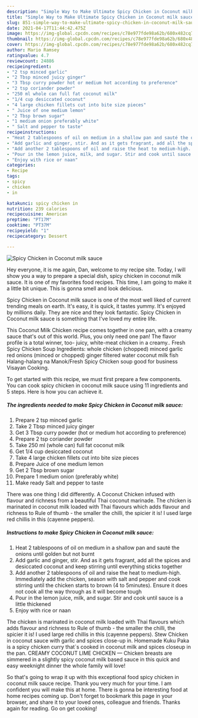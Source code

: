 ```yaml
---
description: "Simple Way to Make Ultimate Spicy Chicken in Coconut milk sauce"
title: "Simple Way to Make Ultimate Spicy Chicken in Coconut milk sauce"
slug: 851-simple-way-to-make-ultimate-spicy-chicken-in-coconut-milk-sauce
date: 2021-04-17T11:44:42.475Z
image: https://img-global.cpcdn.com/recipes/c78e977fde98a62b/680x482cq70/spicy-chicken-in-coconut-milk-sauce-recipe-main-photo.jpg
thumbnail: https://img-global.cpcdn.com/recipes/c78e977fde98a62b/680x482cq70/spicy-chicken-in-coconut-milk-sauce-recipe-main-photo.jpg
cover: https://img-global.cpcdn.com/recipes/c78e977fde98a62b/680x482cq70/spicy-chicken-in-coconut-milk-sauce-recipe-main-photo.jpg
author: Mario Ramsey
ratingvalue: 4.7
reviewcount: 24886
recipeingredient:
- "2 tsp minced garlic"
- "2 Tbsp minced juicy ginger"
- "3 Tbsp curry powder hot or medium hot according to preference"
- "2 tsp coriander powder"
- "250 ml whole can full fat coconut milk"
- "1/4 cup desiccated coconut"
- "4 large chicken fillets cut into bite size pieces"
- " Juice of one medium lemon"
- "2 Tbsp brown sugar"
- "1 medium onion preferably white"
- " Salt and pepper to taste"
recipeinstructions:
- "Heat 2 tablespoons of oil on medium in a shallow pan and sauté the onions until golden but not burnt"
- "Add garlic and ginger, stir. And as it gets fragrant, add all the spices and desiccated coconut and keep stirring until everything sticks together"
- "Add another 2 tablespoons of oil and raise the heat to medium-high. Immediately add the chicken, season with salt and pepper and cook stirring until the chicken starts to brown (4 to 5minutes). Ensure it does not cook all the way through as it will become tough"
- "Pour in the lemon juice, milk, and sugar. Stir and cook until sauce is a little thickened"
- "Enjoy with rice or naan"
categories:
- Recipe
tags:
- spicy
- chicken
- in

katakunci: spicy chicken in 
nutrition: 239 calories
recipecuisine: American
preptime: "PT17M"
cooktime: "PT37M"
recipeyield: "1"
recipecategory: Dessert

---
```



![Spicy Chicken in Coconut milk sauce](https://img-global.cpcdn.com/recipes/c78e977fde98a62b/680x482cq70/spicy-chicken-in-coconut-milk-sauce-recipe-main-photo.jpg)

Hey everyone, it is me again, Dan, welcome to my recipe site. Today, I will show you a way to prepare a special dish, spicy chicken in coconut milk sauce. It is one of my favorites food recipes. This time, I am going to make it a little bit unique. This is gonna smell and look delicious.

Spicy Chicken in Coconut milk sauce is one of the most well liked of current trending meals on earth. It's easy, it is quick, it tastes yummy. It's enjoyed by millions daily. They are nice and they look fantastic. Spicy Chicken in Coconut milk sauce is something that I've loved my entire life.

This Coconut Milk Chicken recipe comes together in one pan, with a creamy sauce that&#39;s out of this world. Plus, you only need one pan! The flavor profile is a total winner, too- juicy, white-meat chicken in a creamy.. Fresh Spicy Chicken Soup Ingredients: whole chicken (chopped) minced garlic red onions (minced or chopped) ginger filtered water coconut milk fish Halang-halang na Manok/Fresh Spicy Chicken soup good for business Visayan Cooking.


To get started with this recipe, we must first prepare a few components. You can cook spicy chicken in coconut milk sauce using 11 ingredients and 5 steps. Here is how you can achieve it.

<!--inarticleads1-->

##### The ingredients needed to make Spicy Chicken in Coconut milk sauce:

1. Prepare 2 tsp minced garlic
1. Take 2 Tbsp minced juicy ginger
1. Get 3 Tbsp curry powder (hot or medium hot according to preference)
1. Prepare 2 tsp coriander powder
1. Take 250 ml (whole can) full fat coconut milk
1. Get 1/4 cup desiccated coconut
1. Take 4 large chicken fillets cut into bite size pieces
1. Prepare  Juice of one medium lemon
1. Get 2 Tbsp brown sugar
1. Prepare 1 medium onion (preferably white)
1. Make ready  Salt and pepper to taste


There was one thing I did differently. A Coconut Chicken infused with flavour and richness from a beautiful Thai coconut marinade. The chicken is marinated in coconut milk loaded with Thai flavours which adds flavour and richness to Rule of thumb - the smaller the chilli, the spicier it is! I used large red chillis in this (cayenne peppers). 

<!--inarticleads2-->

##### Instructions to make Spicy Chicken in Coconut milk sauce:

1. Heat 2 tablespoons of oil on medium in a shallow pan and sauté the onions until golden but not burnt
1. Add garlic and ginger, stir. And as it gets fragrant, add all the spices and desiccated coconut and keep stirring until everything sticks together
1. Add another 2 tablespoons of oil and raise the heat to medium-high. Immediately add the chicken, season with salt and pepper and cook stirring until the chicken starts to brown (4 to 5minutes). Ensure it does not cook all the way through as it will become tough
1. Pour in the lemon juice, milk, and sugar. Stir and cook until sauce is a little thickened
1. Enjoy with rice or naan


The chicken is marinated in coconut milk loaded with Thai flavours which adds flavour and richness to Rule of thumb - the smaller the chilli, the spicier it is! I used large red chillis in this (cayenne peppers). Stew Chicken in coconut sauce with garlic and spices close-up in. Homemade Kuku Paka is a spicy chicken curry that`s cooked in coconut milk and spices closeup in the pan. CREAMY COCONUT LIME CHICKEN — Chicken breasts are simmered in a slightly spicy coconut milk based sauce in this quick and easy weeknight dinner the whole family will love! 

So that's going to wrap it up with this exceptional food spicy chicken in coconut milk sauce recipe. Thank you very much for your time. I am confident you will make this at home. There is gonna be interesting food at home recipes coming up. Don't forget to bookmark this page in your browser, and share it to your loved ones, colleague and friends. Thanks again for reading. Go on get cooking!
